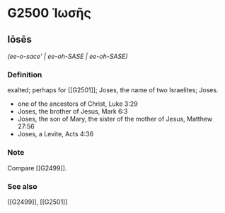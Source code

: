 # G2500 Ἰωσῆς

## Iōsēs

_(ee-o-sace' | ee-oh-SASE | ee-oh-SASE)_

### Definition

exalted; perhaps for [[G2501]]; Joses, the name of two Israelites; Joses.

- one of the ancestors of Christ, Luke 3:29
- Joses, the brother of Jesus, Mark 6:3
- Joses, the son of Mary, the sister of the mother of Jesus, Matthew 27:56
- Joses, a Levite, Acts 4:36

### Note

Compare [[G2499]].

### See also

[[G2499]], [[G2501]]

